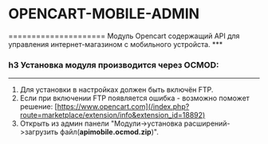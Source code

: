 <h1>OPENCART-MOBILE-ADMIN</h1>
=====================
Модуль Opencart содержащий API для управления интернет-магазином с мобильного устройста.  
***

### h3 Установка модуля производится через OCMOD:
***
1. Для установки в настройках должен быть включён FTP.
2. Если при включении FTP появляется ошибка - возможно поможет решение: [https://www.opencart.com](/index.php?route=marketplace/extension/info&extension_id=18892)
3. Открыть из админ панели "Модули->установка расширений->загрузить файл(**apimobile.ocmod.zip**)".